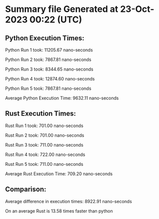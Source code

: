 # Summary file Generated at 23-Oct-2023 00:22 (UTC)

## Python Execution Times:
Python Run 1 took: 11205.67 nano-seconds

Python Run 2 took: 7867.81 nano-seconds

Python Run 3 took: 8344.65 nano-seconds

Python Run 4 took: 12874.60 nano-seconds

Python Run 5 took: 7867.81 nano-seconds

Average Python Execution Time: 9632.11 nano-seconds

## Rust Execution Times:
Rust Run 1 took: 701.00 nano-seconds

Rust Run 2 took: 701.00 nano-seconds

Rust Run 3 took: 711.00 nano-seconds

Rust Run 4 took: 722.00 nano-seconds

Rust Run 5 took: 711.00 nano-seconds

Average Rust Execution Time: 709.20 nano-seconds

## Comparison:
Average difference in execution times: 8922.91 nano-seconds

On an average Rust is 13.58 times faster than python
